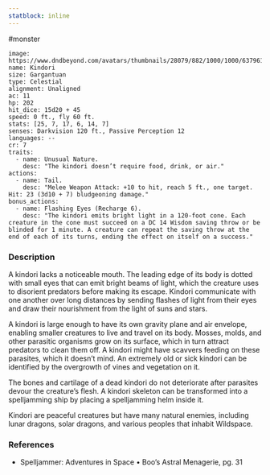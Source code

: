 ```yaml
---
statblock: inline
---
```

 #monster 

```statblock
image: https://www.dndbeyond.com/avatars/thumbnails/28079/882/1000/1000/637961800857715651.jpeg
name: Kindori
size: Gargantuan
type: Celestial
alignment: Unaligned
ac: 11
hp: 202
hit_dice: 15d20 + 45
speed: 0 ft., fly 60 ft.
stats: [25, 7, 17, 6, 14, 7]
senses: Darkvision 120 ft., Passive Perception 12
languages: --
cr: 7
traits:
  - name: Unusual Nature.
    desc: "The kindori doesn’t require food, drink, or air."
actions:
  - name: Tail.
    desc: "Melee Weapon Attack: +10 to hit, reach 5 ft., one target. Hit: 23 (3d10 + 7) bludgeoning damage."
bonus_actions:
  - name: Flashing Eyes (Recharge 6).
    desc: "The kindori emits bright light in a 120-foot cone. Each creature in the cone must succeed on a DC 14 Wisdom saving throw or be blinded for 1 minute. A creature can repeat the saving throw at the end of each of its turns, ending the effect on itself on a success."
```

### Description

A kindori lacks a noticeable mouth. The leading edge of its body is dotted with small eyes that can emit bright beams of light, which the creature uses to disorient predators before making its escape. Kindori communicate with one another over long distances by sending flashes of light from their eyes and draw their nourishment from the light of suns and stars.

A kindori is large enough to have its own gravity plane and air envelope, enabling smaller creatures to live and travel on its body. Mosses, molds, and other parasitic organisms grow on its surface, which in turn attract predators to clean them off. A kindori might have scavvers feeding on these parasites, which it doesn’t mind. An extremely old or sick kindori can be identified by the overgrowth of vines and vegetation on it.

The bones and cartilage of a dead kindori do not deteriorate after parasites devour the creature’s flesh. A kindori skeleton can be transformed into a spelljamming ship by placing a spelljamming helm inside it.

Kindori are peaceful creatures but have many natural enemies, including lunar dragons, solar dragons, and various peoples that inhabit Wildspace.

### References

* Spelljammer: Adventures in Space • Boo’s Astral Menagerie, pg. 31
